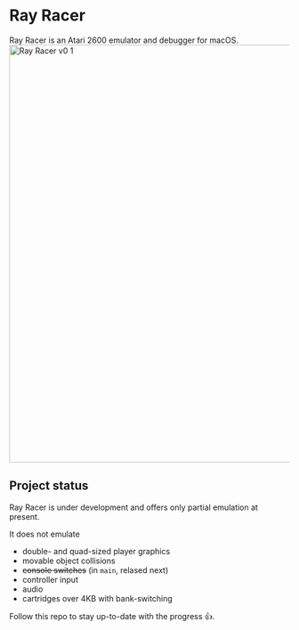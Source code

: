 # Ray Racer
Ray Racer is an Atari 2600 emulator and debugger for macOS.
<img width="751" alt="Ray Racer v0 1" src="https://github.com/user-attachments/assets/9ef52110-c814-4ca8-a4a3-ef0f75037155">

## Project status
Ray Racer is under development and offers only partial emulation at present.

It does not emulate

* double- and quad-sized player graphics
* movable object collisions
* ~~console switches~~ (in `main`, relased next)
* controller input
* audio
* cartridges over 4KB with bank-switching

Follow this repo to stay up-to-date with the progress 👍.
